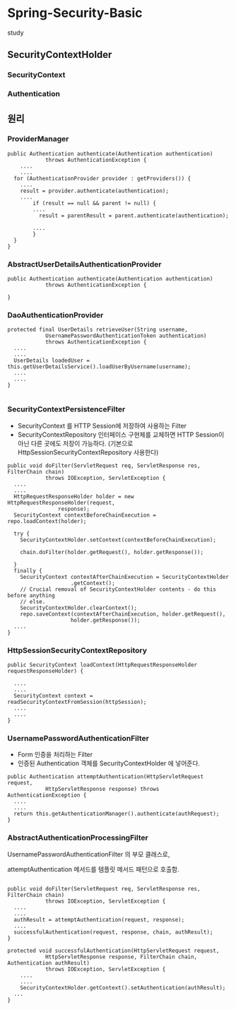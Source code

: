 # Spring-Security-Basic

study


## SecurityContextHolder

### SecurityContext

### Authentication


## 원리

### ProviderManager

```
public Authentication authenticate(Authentication authentication)
			throws AuthenticationException {
	....
	....	
  for (AuthenticationProvider provider : getProviders()) {
    ....
    result = provider.authenticate(authentication);
    ....
    	if (result == null && parent != null) {
    	....
    	  result = parentResult = parent.authenticate(authentication);
    	
    	....
    	}		
  }
}

```

### AbstractUserDetailsAuthenticationProvider

```
public Authentication authenticate(Authentication authentication)
			throws AuthenticationException {
			
}			
```

### DaoAuthenticationProvider

```
protected final UserDetails retrieveUser(String username,
			UsernamePasswordAuthenticationToken authentication)
			throws AuthenticationException {
  ....
  ....
  UserDetails loadedUser = this.getUserDetailsService().loadUserByUsername(username);
  ....
  ....		
}			
			
```


### SecurityContextPersistenceFilter

- SecurityContext 를 HTTP Session에 저장하여 사용하는 Filter
- SecurityContextRepository 인터페이스 구현체를 교체하면 HTTP Session이 아닌 다른 곳에도 저장이 가능하다.
(기본으로 HttpSessionSecurityContextRepository 사용한다)

```
public void doFilter(ServletRequest req, ServletResponse res, FilterChain chain)
			throws IOException, ServletException {
  ....
  ....
  HttpRequestResponseHolder holder = new HttpRequestResponseHolder(request,
  				response);
  SecurityContext contextBeforeChainExecution = repo.loadContext(holder);
  
  try {
  	SecurityContextHolder.setContext(contextBeforeChainExecution);
  
  	chain.doFilter(holder.getRequest(), holder.getResponse());
  
  }
  finally {
  	SecurityContext contextAfterChainExecution = SecurityContextHolder
  					.getContext();
  	// Crucial removal of SecurityContextHolder contents - do this before anything
  	// else.
  	SecurityContextHolder.clearContext();
  	repo.saveContext(contextAfterChainExecution, holder.getRequest(),
  					holder.getResponse());
  ....					
}

```

### HttpSessionSecurityContextRepository


```
public SecurityContext loadContext(HttpRequestResponseHolder requestResponseHolder) {

  ....
  ....
  SecurityContext context = readSecurityContextFromSession(httpSession);
  ....
  ....
}
```


### UsernamePasswordAuthenticationFilter

- Form 인증을 처리하는 Filter
- 인증된 Authentication 객체를 SecurityContextHolder 에 넣어준다. 


```
public Authentication attemptAuthentication(HttpServletRequest request,
			HttpServletResponse response) throws AuthenticationException {
  ....
  ....
  return this.getAuthenticationManager().authenticate(authRequest);			
}
```

### AbstractAuthenticationProcessingFilter

UsernamePasswordAuthenticationFilter 의 부모 클래스로, 

attemptAuthentication 메서드를 템플릿 메서드 패턴으로 호출함.

```

public void doFilter(ServletRequest req, ServletResponse res, FilterChain chain)
			throws IOException, ServletException {
  ....
  ....
  authResult = attemptAuthentication(request, response);
  ....
  successfulAuthentication(request, response, chain, authResult); 
}

protected void successfulAuthentication(HttpServletRequest request,
			HttpServletResponse response, FilterChain chain, Authentication authResult)
			throws IOException, ServletException {
	....
	....
	SecurityContextHolder.getContext().setAuthentication(authResult);
  ...
}
```